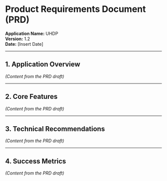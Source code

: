 # **Product Requirements Document (PRD)**  
**Application Name:** UHDP  
**Version:** 1.2  
**Date:** [Insert Date]  

---

## **1. Application Overview**  
*(Content from the PRD draft)*  

---

## **2. Core Features**  
*(Content from the PRD draft)*  

---

## **3. Technical Recommendations**  
*(Content from the PRD draft)*  

---

## **4. Success Metrics**  
*(Content from the PRD draft)*  